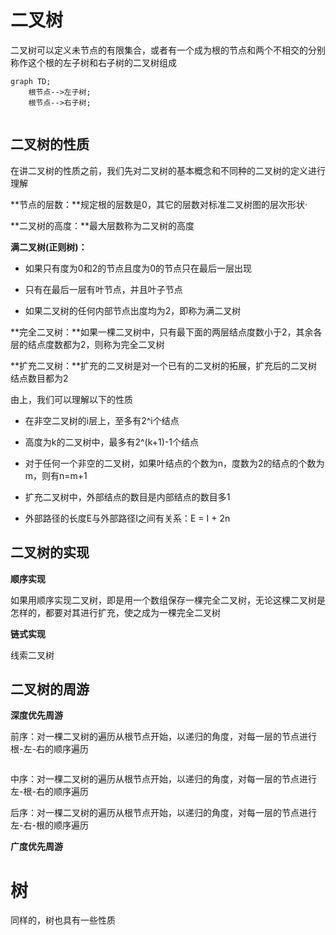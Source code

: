 # 二叉树

二叉树可以定义未节点的有限集合，或者有一个成为根的节点和两个不相交的分别称作这个根的左子树和右子树的二叉树组成

```mermaid
graph TD;
	根节点-->左子树;
	根节点-->右子树;
	
```

## 二叉树的性质

在讲二叉树的性质之前，我们先对二叉树的基本概念和不同种的二叉树的定义进行理解

**节点的层数：**规定根的层数是0，其它的层数对标准二叉树图的层次形状·

**二叉树的高度：**最大层数称为二叉树的高度

**满二叉树(正则树)：**

* 如果只有度为0和2的节点且度为0的节点只在最后一层出现

* 只有在最后一层有叶节点，并且叶子节点

* 如果二叉树的任何内部节点出度均为2，即称为满二叉树

**完全二叉树：**如果一棵二叉树中，只有最下面的两层结点度数小于2，其余各层的结点度数都为2，则称为完全二叉树

**扩充二叉树：**扩充的二叉树是对一个已有的二叉树的拓展，扩充后的二叉树结点数目都为2

由上，我们可以理解以下的性质

* 在非空二叉树的i层上，至多有2^i个结点
* 高度为k的二叉树中，最多有2^(k+1)-1个结点
* 对于任何一个非空的二叉树，如果叶结点的个数为n，度数为2的结点的个数为m，则有n=m+1

* 扩充二叉树中，外部结点的数目是内部结点的数目多1
* 外部路径的长度E与外部路径I之间有关系：E = I + 2n 

## 二叉树的实现

**顺序实现**

如果用顺序实现二叉树，即是用一个数组保存一棵完全二叉树，无论这棵二叉树是怎样的，都要对其进行扩充，使之成为一棵完全二叉树



**链式实现**

线索二叉树

## 二叉树的周游

**深度优先周游**

前序：对一棵二叉树的遍历从根节点开始，以递归的角度，对每一层的节点进行根-左-右的顺序遍历

~~~

~~~



中序：对一棵二叉树的遍历从根节点开始，以递归的角度，对每一层的节点进行左-根-右的顺序遍历

后序：对一棵二叉树的遍历从根节点开始，以递归的角度，对每一层的节点进行左-右-根的顺序遍历

**广度优先周游**

# 树

同样的，树也具有一些性质





